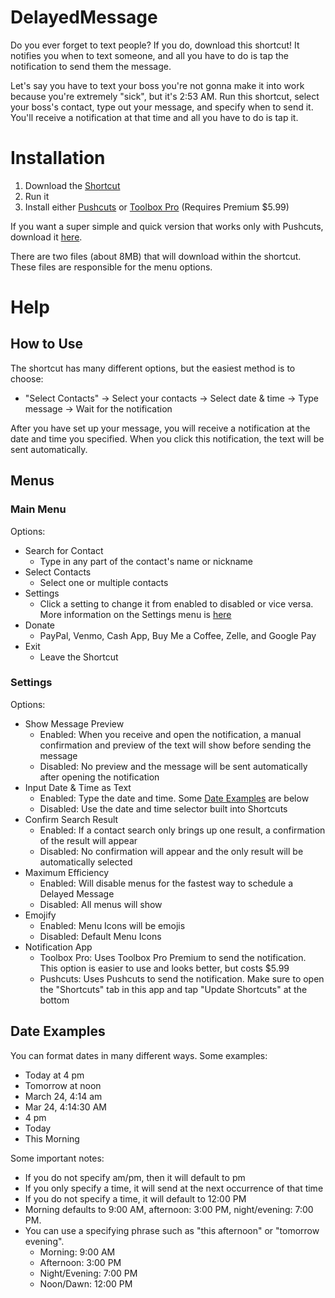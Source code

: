 # DelayedMessage
Do you ever forget to text people? If you do, download this shortcut! It notifies you when to text someone, and all you have to do is tap the notification to send them the message.

Let's say you have to text your boss you're not gonna make it into work because you're extremely "sick", but it's 2:53 AM. Run this shortcut, select your boss's contact, type out your message, and specify when to send it. You'll receive a notification at that time and all you have to do is tap it.

# Installation
1. Download the [Shortcut](https://www.icloud.com/shortcuts/a91f4891084f48b59a66a48e5243be5e)
2. Run it
3. Install either [Pushcuts](https://apps.apple.com/us/app/pushcut-shortcuts-automation/id1450936447?uo=4) or [Toolbox Pro](https://apps.apple.com/us/app/toolbox-pro-for-shortcuts/id1476205977?uo=4) (Requires Premium $5.99)

If you want a super simple and quick version that works only with Pushcuts, download it [here](https://www.icloud.com/shortcuts/26792b7454d048d8a25e57c7ec34e76f). 

There are two files (about 8MB) that will download within the shortcut. These files are responsible for the menu options.

# Help
## How to Use
The shortcut has many different options, but the easiest method is to choose: 
* "Select Contacts" -> Select your contacts -> Select date & time -> Type message -> Wait for the notification

After you have set up your message, you will receive a notification at the date and time you specified. When you click this notification, the text will be sent automatically.

## Menus
### Main Menu
Options: 
* Search for Contact
   * Type in any part of the contact's name or nickname
* Select Contacts
   * Select one or multiple contacts
* Settings
   * Click a setting to change it from enabled to disabled or vice versa. More information on the Settings menu is [here](#Settings)
* Donate
   * PayPal, Venmo, Cash App, Buy Me a Coffee, Zelle, and Google Pay
* Exit
   * Leave the Shortcut
### Settings
Options:
* Show Message Preview
   * Enabled: When you receive and open the notification, a manual confirmation and preview of the text will show before sending the message
   * Disabled: No preview and the message will be sent automatically after opening the notification
* Input Date & Time as Text
   * Enabled: Type the date and time. Some [Date Examples](#Date-Examples) are below
   * Disabled: Use the date and time selector built into Shortcuts
* Confirm Search Result
   * Enabled: If a contact search only brings up one result, a confirmation of the result will appear
   * Disabled: No confirmation will appear and the only result will be automatically selected
* Maximum Efficiency
   * Enabled: Will disable menus for the fastest way to schedule a Delayed Message
   * Disabled: All menus will show
* Emojify
   * Enabled: Menu Icons will be emojis
   * Disabled: Default Menu Icons
* Notification App
   * Toolbox Pro: Uses Toolbox Pro Premium to send the notification. This option is easier to use and looks better, but costs $5.99
   * Pushcuts: Uses Pushcuts to send the notification. Make sure to open the "Shortcuts" tab in this app and tap "Update Shortcuts" at the bottom
## Date Examples
You can format dates in many different ways. Some examples:
* Today at 4 pm
* Tomorrow at noon
* March 24, 4:14 am
* Mar 24, 4:14:30 AM
* 4 pm
* Today
* This Morning

Some important notes:
* If you do not specify am/pm, then it will default to pm
* If you only specify a time, it will send at the next occurrence of that time
* If you do not specify a time, it will default to 12:00 PM
* Morning defaults to 9:00 AM, afternoon: 3:00 PM, night/evening: 7:00 PM.
* You can use a specifying phrase such as "this afternoon" or "tomorrow evening".
   * Morning: 9:00 AM
   * Afternoon: 3:00 PM
   * Night/Evening: 7:00 PM
   * Noon/Dawn: 12:00 PM
